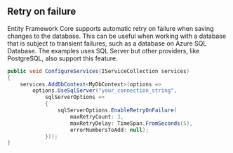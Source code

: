 ## Retry on failure
Entity Framework Core supports automatic retry on failure when saving changes to the database. This can be useful when working with a database that is subject to transient failures, such as a database on Azure SQL Database. The examples uses SQL Server but other providers, like PostgreSQL, also support this feature.

```csharp
public void ConfigureServices(IServiceCollection services)
{
    services.AddDbContext<MyDbContext>(options =>
        options.UseSqlServer("your_connection_string",
            sqlServerOptions =>
            {
                sqlServerOptions.EnableRetryOnFailure(
                    maxRetryCount: 3,
                    maxRetryDelay: TimeSpan.FromSeconds(5),
                    errorNumbersToAdd: null);
            }));
}
```
